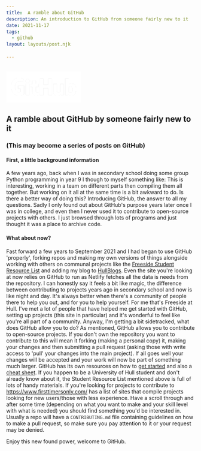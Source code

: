 ```yaml
---
title:  A ramble about GitHub
description: An introduction to GitHub from someone fairly new to it
date: 2021-11-17
tags:
  - github
layout: layouts/post.njk

---
```

<br>
<img src="/img/GitHub_Logo_White.png" alt="GHLogo" width="200"/>

## A ramble about GitHub by someone fairly new to it
### (This may become a series of posts on GitHub)
#### First, a little background information

A few years ago, back when I was in secondary school doing some group Python programming in year 9 I though to myself something like: This is interesting, working in a team on different parts then compiling them all together. But working on it all at the same time is a bit awkward to do. Is there a better way of doing this?
Introducing GitHub, the answer to all my questions. Sadly I only found out about GitHub's purpose years later once I was in college, and even then I never used it to contribute to open-source projects with others. I just browsed through lots of programs and just thought it was a place to archive code.
#### What about now?
Fast forward a few years to September 2021 and I had began to use GitHub 'properly', forking repos and making my own versions of things alongside working with others on communal projects like the [Freeside Student Resource List](https://github.com/FreesideHull/StudentResources) and adding my blog to [HullBlogs](https://hullblogs.com/). Even the site you're looking at now relies on GitHub to run as Netlify fetches all the data is needs from the repository. I can honestly say it feels a bit like magic, the difference between contributing to projects years ago in secondary school and now is like night and day. It's always better when there's a community of people there to help you out, and for you to help yourself. For me that's Freeside at Hull. I've met a lot of people that have helped me get started with GitHub, setting up projects (this site in particular) and it's wonderful to feel like you're all part of a community. Anyway, I'm getting a bit sidetracked, what does GitHub allow you to do?
As mentioned, GitHub allows you to contribute to open-source projects. If you don't own the repository you want to contribute to this will mean it forking (making a personal copy) it, making your changes and then submitting a pull request (asking those with write access to 'pull' your changes into the main project).  If all goes well your changes will be accepted and your work will now be part of something much larger. GitHub has its own resources on how to [get started](https://docs.github.com/en/get-started/quickstart) and also a [cheat sheet](https://training.github.com/downloads/github-git-cheat-sheet/).
If you happen to be a University of Hull student and don't already know about it, the Student Resource List mentioned above is full of lots of handy materials.
If you're looking for projects to contribute to <https://www.firsttimersonly.com/> has a list of sites that compile projects looking for new users/those with less experience. Have a scroll through and after some time (depending on what you want to make and your skill level with what is needed) you should find something you'd be interested in. Usually a repo will have a `CONTRIBUTING.md` file containing guidelines on how to make a pull request, so make sure you pay attention to it or your request may be denied.

Enjoy this new found power, welcome to GitHub.
